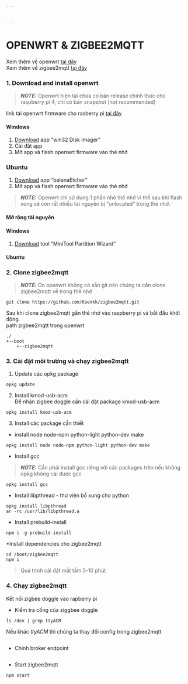```yaml
---


---
```


<h1 id="openwrt--zigbee2mqtt">OPENWRT &amp; ZIGBEE2MQTT</h1>
<p>Xem thêm về openwrt <a href="https://openwrt.org/">tại đây</a><br>
Xem thêm về zigbee2mqtt <a href="https://www.zigbee2mqtt.io/">tại đây</a></p>
<h3 id="download-and-install-openwrt">1. Download and install openwrt</h3>
<blockquote>
<p><strong><em>NOTE:</em></strong>  Openwrt hiện tại chưa có bản release chính thức cho raspberry pi 4, chỉ có bản snapshot (not recommended)</p>
</blockquote>
<p>link tải openwrt firmware cho rasberry pi <a href="https://openwrt.org/toh/raspberry_pi_foundation/raspberry_pi">tại đây</a></p>
<h4 id="windows">Windows</h4>
<ol>
<li><a href="https://sourceforge.net/projects/win32diskimager/">Download</a> app “win32 Disk Imager”</li>
<li>Cài đặt app</li>
<li>Mở app và flash openwrt firmware vào thẻ nhớ</li>
</ol>
<h3 id="ubuntu">Ubuntu</h3>
<ol>
<li><a href="https://www.balena.io/etcher/">Download</a> app “balenaEtcher”</li>
<li>Mở app và flash openwrt firmware vào thẻ nhớ</li>
</ol>
<blockquote>
<p><strong><em>NOTE:</em></strong> Openwrt chỉ sử dụng 1 phần nhỏ thẻ nhớ vì thế sau khi flash xong sẽ còn rất nhiều tài nguyên bị “unlocated” trong thẻ nhớ.</p>
</blockquote>
<h4 id="mở-rộng-tài-nguyên">Mở rộng tài nguyên</h4>
<h4 id="windows-1">Windows</h4>
<ol>
<li><a href="https://tuihocit.com/download-minitool-partition-wizard/">Download</a> tool “MiniTool Partition Wizard”</li>
</ol>
<h4 id="ubuntu-1">Ubuntu</h4>
<h3 id="clone-zigbee2mqtt">2. Clone zigbee2mqtt</h3>
<blockquote>
<p><strong><em>NOTE:</em></strong> Do openwrt không có sẵn git nên chúng ta cần clone zigbee2mqtt về trong thẻ nhớ</p>
</blockquote>
<pre><code>git clone https://github.com/Koenkk/zigbee2mqtt.git
</code></pre>
<p>Sau khi clone zigbee2mqtt gắn thẻ nhớ vào raspberry pi và bắt đầu khởi động.<br>
path zigbee2mqtt trong openwrt</p>
<pre><code>./
+--boot
	+--zigbee2mqtt
</code></pre>
<h3 id="cài-đặt-môi-trường-và-chạy-zigbee2mqtt">3. Cài đặt môi trường và chạy zigbee2mqtt</h3>
<ol>
<li>Update các opkg package</li>
</ol>
<pre><code>opkg update
</code></pre>
<ol start="2">
<li>Install kmod-usb-acm<br>
Để nhận zigbee doggle cần cài đặt package kmod-usb-acm</li>
</ol>
<pre><code>opkg install kmod-usb-acm
</code></pre>
<ol start="3">
<li>Install các package cần thiết</li>
</ol>
<ul>
<li>install node node-npm python-light python-dev make</li>
</ul>
<pre><code>opkg install node node-npm python-light python-dev make
</code></pre>
<ul>
<li>Install gcc</li>
</ul>
<blockquote>
<p><strong><em>NOTE:</em></strong> Cần phải install gcc riêng với các packages trên nếu không opkg không cài được gcc</p>
</blockquote>
<pre><code>opkg install gcc
</code></pre>
<ul>
<li>Install libpthread - thư viện bổ xung cho python</li>
</ul>
<pre><code>opkg install libpthread
ar -rc /usr/lib/libpthread.a
</code></pre>
<ul>
<li>Install prebuild-install</li>
</ul>
<pre><code>npm i -g prebuild-install
</code></pre>
<p>*Install dependencies cho zigbee2mqtt</p>
<pre><code>cd /boot/zigbee2mqtt
npm i
</code></pre>
<blockquote>
<p>Quá trình cài đặt mất tầm 5-10 phút</p>
</blockquote>
<h3 id="chạy-zigbee2mqtt">4. Chạy zigbee2mqtt</h3>
<p>Kết nối zigbee doggle vào rapberry pi</p>
<ul>
<li>Kiểm tra cổng của ziggbee doggle</li>
</ul>
<pre><code>ls /dev | grep ttyACM
</code></pre>
<p>Nếu khác <em>ttyACM</em> thì chúng ta thay đổi config trong zigbee2mqtt</p>
<pre><code></code></pre>
<ul>
<li>Chỉnh broker endpoint</li>
</ul>
<pre><code></code></pre>
<ul>
<li>Start zigbee2mqtt</li>
</ul>
<pre><code>npm start
</code></pre>

